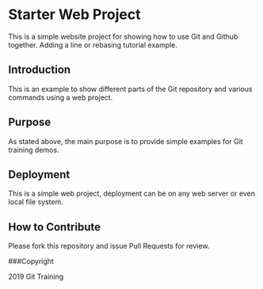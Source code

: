 # Starter Web Project

This is a simple website project for showing how to use Git and Github together. Adding a line or rebasing tutorial example. 

## Introduction

This is an example to show different parts of the Git repository and various commands using a web project. 

## Purpose

As stated above, the main purpose is to provide simple examples for Git training demos.

## Deployment

This is a simple web project, deployment can be on any web server or even local file system. 


## How to Contribute

Please fork this repository and issue Pull Requests for review. 

###Copyright 

2019 Git Training

